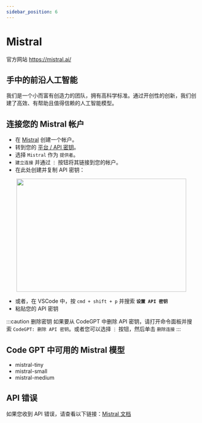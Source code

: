 ```yaml
---
sidebar_position: 6
---
```


# Mistral
官方网站 https://mistral.ai/

## 手中的前沿人工智能
我们是一个小而富有创造力的团队，拥有高科学标准。通过开创性的创新，我们创建了高效、有帮助且值得信赖的人工智能模型。

## 连接您的 Mistral 帐户
- 在 [Mistral](https://auth.mistral.ai/ui/login) 创建一个帐户。
- 转到您的 [平台 / API 密钥](https://console.mistral.ai/users/api-keys/)。
- 选择 `Mistral` 作为 `提供者`。
- `建立连接` 并通过 `⋮` 按钮将其链接到您的帐户。
- 在此处创建并复制 API 密钥：
<p align="center">
      <img width="450" height="300" src="https://github.com/davila7/code-gpt-docs/assets/37567214/bd736fe1-f302-4a2d-a308-3b1ef9dec728" />
</p>
 
- 或者，在 VSCode 中，按 ```cmd + shift + p``` 并搜索 **`设置 API 密钥`**
- 粘贴您的 API 密钥

:::caution 删除密钥
如果要从 CodeGPT 中删除 API 密钥，请打开命令面板并搜索 `CodeGPT: 删除 API 密钥`。或者您可以选择 `⋮` 按钮，然后单击 `删除连接`
:::

## Code GPT 中可用的 Mistral 模型
- mistral-tiny
- mistral-small
- mistral-medium

## API 错误
如果您收到 API 错误，请查看以下链接：[Mistral 文档](https://docs.mistral.ai/)

